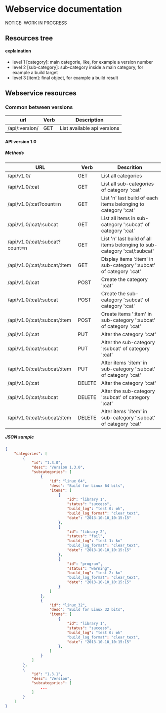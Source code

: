 # Webservice documentation #

NOTICE: WORK IN PROGRESS

## Resources tree ##

#### explaination ####

* level 1 [category]: main categorie, like, for example a version number
* level 2 [sub-category]: sub-category inside a main category, for example a build target
* level 3 [item]: final object, for example a build result

## Webservice resources ##

### Common between versions ###

|      url       | Verb |         Description         |
|----------------|------|-----------------------------|
| /api/:version/ | GET  | List available api versions |


#### API version 1.0 ####

##### Methods #####

| URL                                  | Verb   | Descrition                                                                |
|--------------------------------------|--------|---------------------------------------------------------------------------|
| /api/v1.0/                           | GET    | List all categories                                                       |
| /api/v1.0/:cat                       | GET    | List all sub-categories of category ':cat'                                |
| /api/v1.0/:cat?count=n               | GET    | List 'n' last build of each items belonging to category ':cat'            |
| /api/v1.0/:cat/:subcat               | GET    | List all items in sub-category ':subcat' of category ':cat'               |
| /api/v1.0/:cat/:subcat?count=n       | GET    | List 'n' last build of all items belonging to sub-category ':cat/:subcat' |
| /api/v1.0/:cat/:subcat/:item         | GET    | Display items ':item' in sub-category ':subcat' of category ':cat'        |
| /api/v1.0/:cat                       | POST   | Create the category ':cat'                                                |
| /api/v1.0/:cat/:subcat               | POST   | Create the sub-category ':subcat' of category ':cat'                      |
| /api/v1.0/:cat/:subcat/:item         | POST   | Create items ':item' in sub-category ':subcat' of category ':cat'         |
| /api/v1.0/:cat                       | PUT    | Alter the category ':cat'                                                 |
| /api/v1.0/:cat/:subcat               | PUT    | Alter the sub-category ':subcat' of category ':cat'                       |
| /api/v1.0/:cat/:subcat/:item         | PUT    | Alter items ':item' in sub-category ':subcat' of category ':cat'          |
| /api/v1.0/:cat                       | DELETE | Alter the category ':cat'                                                 |
| /api/v1.0/:cat/:subcat               | DELETE | Alter the sub-category ':subcat' of category ':cat'                       |
| /api/v1.0/:cat/:subcat/:item         | DELETE | Alter items ':item' in sub-category ':subcat' of category ':cat'          |

##### JSON sample #####

```json
{
    "categories": [
        {
            "id": "1.3.0",
            "desc": "Version 1.3.0",
            "subcategories": [
                {
                    "id": "linux_64",
                    "desc": "Build for Linux 64 bits",
                    "items": [
                        {
                            "id": "library 1",
                            "status": "success",
                            "build_log": "test 0: ok",
                            "build_log_format": "clear_text",
                            "date": "2013-10-10_10:15:15"
                        },
                        {
                            "id": "library 2",
                            "status": "fail",
                            "build_log": "test 1: ko"
                            "build_log_format": "clear_text",
                            "date": "2013-10-10_10:15:15"
                        },
                        {
                            "id": "program",
                            "status": "warning",
                            "build_log": "test 2: ko"
                            "build_log_format": "clear_text",
                            "date": "2013-10-10_10:15:15"
                        }
                    ]
                },
                {
                    "id": "linux_32",
                    "desc": "Build for Linux 32 bits",
                    "items": [
                        {
                            "id": "library 1",
                            "status": "success",
                            "build_log": "test 0: ok"
                            "build_log_format": "clear_text",
                            "date": "2013-10-10_10:15:15"
                        },
                    ]
                }
            ]
        },
        {
            "id": "1.3.1",
            "desc": "Version",
            "subcategories": [
                ...
            ]
        }
    ]
}
```
